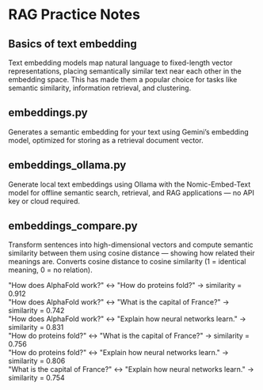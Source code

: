 # RAG Practice Notes

## Basics of text embedding
Text embedding models map natural language to fixed-length vector representations, placing semantically similar text near each other in the embedding space. This has made them a popular choice for tasks like semantic similarity, information retrieval, and clustering.

## embeddings.py
Generates a semantic embedding for your text using Gemini’s embedding model, optimized for storing as a retrieval document vector.

## embeddings_ollama.py
Generate local text embeddings using Ollama with the Nomic-Embed-Text model for offline semantic search, retrieval, and RAG applications — no API key or cloud required.

## embeddings_compare.py
Transform sentences into high-dimensional vectors and compute semantic similarity between them using cosine distance — showing how related their meanings are.
Converts cosine distance to cosine similarity (1 = identical meaning, 0 = no relation).

"How does AlphaFold work?" ↔ "How do proteins fold?" → similarity = 0.912  
"How does AlphaFold work?" ↔ "What is the capital of France?" → similarity = 0.742  
"How does AlphaFold work?" ↔ "Explain how neural networks learn." → similarity = 0.831  
"How do proteins fold?" ↔ "What is the capital of France?" → similarity = 0.756  
"How do proteins fold?" ↔ "Explain how neural networks learn." → similarity = 0.806  
"What is the capital of France?" ↔ "Explain how neural networks learn." → similarity = 0.754  
  